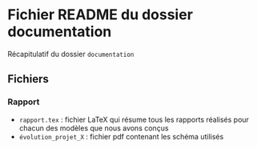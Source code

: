 # Fichier README du dossier documentation

Récapitulatif du dossier `documentation`

## Fichiers
### Rapport

- `rapport.tex` :  fichier LaTeX qui résume tous les rapports réalisés pour chacun des modèles que nous avons conçus
- `évolution_projet_X` : fichier pdf contenant les schéma utilisés